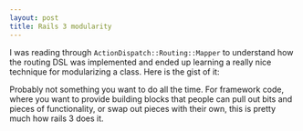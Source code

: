 ```yaml
---
layout: post
title: Rails 3 modularity
---
```


I was reading through `ActionDispatch::Routing::Mapper` to understand how the
routing DSL was implemented and ended up learning a really nice technique for
modularizing a class. Here is the gist of it:

<script src="https://gist.github.com/759204.js?file=modular-classes.rb"> </script>

Probably not something you want to do all the time. For framework code, where
you want to provide building blocks that people can pull out bits and pieces
of functionality, or swap out pieces with their own, this is pretty much how
rails 3 does it.